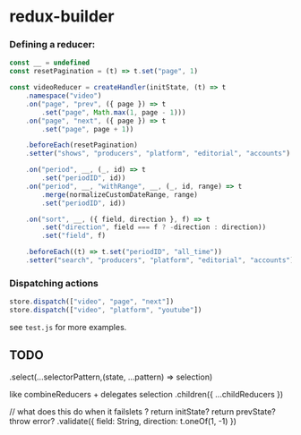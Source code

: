 # redux-builder

### Defining a reducer:

```js
const __ = undefined
const resetPagination = (t) => t.set("page", 1)

const videoReducer = createHandler(initState, (t) => t
    .namespace("video")
    .on("page", "prev", ({ page }) => t
        .set("page", Math.max(1, page - 1)))
    .on("page", "next", ({ page }) => t
        .set("page", page + 1))

    .beforeEach(resetPagination)
    .setter("shows", "producers", "platform", "editorial", "accounts")

    .on("period", __, (_, id) => t
        .set("periodID", id))
    .on("period", __, "withRange", __, (_, id, range) => t
        .merge(normalizeCustomDateRange, range)
        .set("periodID", id))

    .on("sort", __, ({ field, direction }, f) => t
        .set("direction", field === f ? -direction : direction))
        .set("field", f)

    .beforeEach((t) => t.set("periodID", "all_time"))
    .setter("search", "producers", "platform", "editorial", "accounts"))
```

### Dispatching actions

```js
store.dispatch(["video", "page", "next"])
store.dispatch(["video", "platform", "youtube"])
```

see `test.js` for more examples.

## TODO

.select(...selectorPattern,(state, ...pattern) => selection)

like combineReducers + delegates selection
.children({ ...childReducers })

// what does this do when it failslets ? return initState? return prevState? throw error?
.validate({ field: String, direction: t.oneOf(1, -1) })
    
